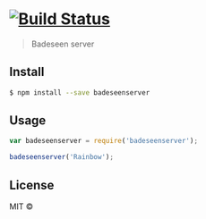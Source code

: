 #  [![Build Status](https://secure.travis-ci.org//badeseenserver.png?branch=master)](http://travis-ci.org//badeseenserver)

> Badeseen server


## Install

```sh
$ npm install --save badeseenserver
```


## Usage

```js
var badeseenserver = require('badeseenserver');

badeseenserver('Rainbow');
```


## License

MIT © []()

